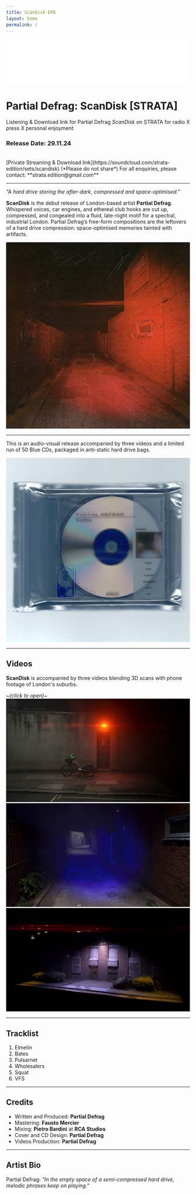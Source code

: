 ```yaml
---
title: ScanDisk EPK
layout: home
permalink: /
---
```


<img src="logo.png" alt="Strata Logo" class="centered-logo">

# Partial Defrag: ScanDisk [STRATA]

Listening & Download link for Partial Defrag *ScanDisk* on STRATA for radio X press X personal enjoyment

### Release Date: 29.11.24
<br/>
[Private Streaming & Download link](https://soundcloud.com/strata-edition/sets/scandisk) (*Please do not share*)
For all enquiries, please contact: **strata.edition@gmail.com**

---

*“A hard drive storing the after-dark, compressed and space-optimised.”*

**ScanDisk** is the debut release of London-based artist **Partial Defrag**. Whispered voices, car engines, and ethereal club hooks are cut up, compressed, and congealed into a fluid, late-night motif for a spectral, industrial London. Partial Defrag’s free-form compositions are the leftovers of a hard drive compression: space-optimised memories tainted with artifacts.
  
<img src="ScanDiskWebCover.png" alt="ScanDisk Cover" class="centered-image">

---

This is an audio-visual release accompanied by three videos and a limited run of 50 Blue CDs, packaged in anti-static hard drive bags.
  
<img src="Scan Disck Scanned.jpg" alt="ScanDisk CD" class="centered-image">
  
---
## Videos
**ScanDisk** is accompanied by three videos blending 3D scans with phone footage of London's suburbs.

*~(click to open)~*
[<img alt="VFS Video" class="centered-vid" src="VFSCover.jpg" />](https://youtu.be/3WujZG_iTCk)
[<img alt="Elmelin Video" class="centered-vid" src="ElmelinCover.jpg" />](https://youtu.be/npcC32gz2KQ)
[<img alt="Squat Video" class="centered-vid" src="SquatCover.jpg" />](https://youtu.be/KwstTPfkMf0)

---
## Tracklist

1. Elmelin
2. Bates
3. Pulsarnet
4. Wholesalers
5. Squat
6. VFS
  
---
## Credits
- Written and Produced: **Partial Defrag**
- Mastering: **Fausto Mercier**
- Mixing: **Pietro Bardini** at **RCA Studios**
- Cover and CD Design: **Partial Defrag**
- Videos Production: **Partial Defrag**
  
---
## Artist Bio
Partial Defrag: *"In the empty space of a semi-compressed hard drive, melodic phrases keep on playing."*
